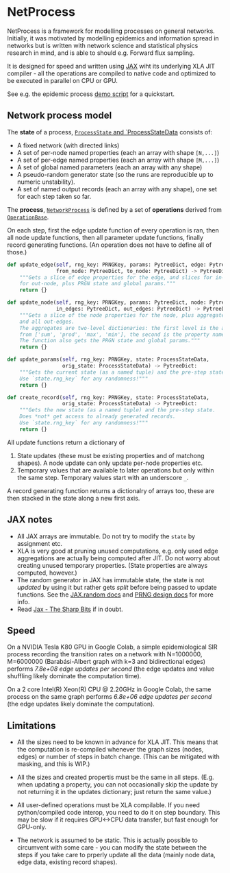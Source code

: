 # NetProcess

NetProcess is a framework for modelling processes on general networks. Initially, it was motivated by modelling epidemics and information spread in networks but is written with network science and statistical physics research in mind, and is able to should e.g. Forward flux sampling.

It is designed for speed and written using [JAX](https://jax.readthedocs.io/en/latest/) wiht its underlying XLA JIT compiler - all the operations are compiled to native code and optimized to be executed in parallel on CPU or GPU.

See e.g. the epidemic process [demo script](https://github.com/gavento/netprocess/blob/master/netprocess/scripts/epi_demo.py) for a quickstart.

## Network process model

The **state** of a process, [`ProcessState` and `ProcessStateData](https://github.com/gavento/netprocess/blob/master/netprocess/network_process/state.py) consists of:

* A fixed network (with directed links)
* A set of per-node named properties (each an array with shape `[N,...]`)
* A set of per-edge named properties (each an array with shape `[M,...]`)
* A set of global named parameters (each an array with any shape)
* A pseudo-random generator state (so the runs are reproducible up to numeric unstability).
* A set of named output records (each an array with any shape), one set for each step taken so far.

The **process**, [`NetworkProcess`](https://github.com/gavento/netprocess/blob/master/netprocess/network_process/process.py) is defined by a set of **operations** derived from [`OperationBase`](https://github.com/gavento/netprocess/blob/master/netprocess/network_process/operation.py).

On each step, first the edge update function of every operation is ran, then all node update functions, then all parameter update functions, finally record generating functions. (An operation does not have to define all of those.)

```python
def update_edge(self, rng_key: PRNGKey, params: PytreeDict, edge: PytreeDict,
                from_node: PytreeDict, to_node: PytreeDict) -> PytreeDict:
    """Gets a slice of edge properties for the edge, and slices for in-node and
    for out-node, plus PRGN state and global params."""
    return {}

def update_node(self, rng_key: PRNGKey, params: PytreeDict, node: PytreeDict,
                in_edges: PytreeDict, out_edges: PytreeDict) -> PytreeDict:
    """Gets a slice of the node properties for the node, plus aggregates of all in-edges
    and all out-edges.
    The aggregates are two-level dictionaries: the first level is the aggregation oeration
    from ['sum', 'prod', 'max', 'min'], the second is the property name.
    The function also gets the PRGN state and global params."""
    return {}

def update_params(self, rng_key: PRNGKey, state: ProcessStateData,
                  orig_state: ProcessStateData) -> PytreeDict:
    """Gets the current state (as a named tuple) and the pre-step state.
    Use `state.rng_key` for any randomness!"""
    return {}

def create_record(self, rng_key: PRNGKey, state: ProcessStateData,
                  orig_state: ProcessStateData) -> PytreeDict:
    """Gets the new state (as a named tuple) and the pre-step state.
    Does *not* get access to already generated records.
    Use `state.rng_key` for any randomness!"""
    return {}
```

All update functions return a dictionary of
  1. State updates (these must be existing properties and of matchong shapes). A node update can only update per-node properties etc.
  2. Temporary values that are available to later operations but only within the same step. Temporary values start with an underscore `_`.

A record generating function returns a dictionalry of arrays too, these are then stacked in the state along a new first axis.

## JAX notes

* All JAX arrays are immutable. Do not try to modify the `state` by assignment etc.
* XLA is very good at pruning unused computations, e.g. only used edge aggregations are actually being computed after JIT. Do not worry about creating unused temporary properties. (State properties are always computed, however.)
* The random generator in JAX has immutable state, the state is not *updated* by using it but rather gets *split* before being passed to update functions. See the [JAX.random docs](https://jax.readthedocs.io/en/latest/jax.random.html) and [PRNG design docs](https://github.com/google/jax/blob/master/design_notes/prng.md) for more info.
* Read [Jax - The Sharp Bits](https://jax.readthedocs.io/en/latest/notebooks/Common_Gotchas_in_JAX.html) if in doubt.

## Speed

On a NVIDIA Tesla K80 GPU in Google Colab, a simple epidemiological SIR process recording the transition rates on a network with N=1000000, M=6000000 (Barabási-Albert graph with k=3 and bidirectional edges) performs *7.8e+08 edge updates per second* (the edge updates and value shuffling likely dominate the computation time).

On a 2 core Intel(R) Xeon(R) CPU @ 2.20GHz in Google Colab, the same process on the same graph performs *6.8e+06 edge updates per second* (the edge updates likely dominate the computation).


## Limitations

* All the sizes need to be known in advance for XLA JIT. This means that the computation is re-compiled whenever the graph sizes (nodes, edges) or number of steps in batch change.
(This can be mitigated with masking, and this is WIP.)

* All the sizes and created propertis must be the same in all steps. (E.g. when updating a property, you can not occasionally skip the update by not returning it in the updates dictionary; just return the same value.)

* All user-defined operations must be XLA compilable. If you need python/compiled code interop, you need to do it on step boundary. This may be slow if it requires GPU<->CPU data transfer, but fast enough for GPU-only.

* The network is assumed to be static. This is actually possible to circumvent with some care - you can modify the state between the steps if you take care to prperly update all the data (mainly node data, edge data, existing record shapes).
